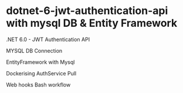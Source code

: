 # dotnet-6-jwt-authentication-api with mysql DB & Entity Framework

.NET 6.0 - JWT Authentication API

 MYSQL DB Connection 

 EntityFramework with Mysql 
 
 Dockerising
AuthService Pull

Web hooks Bash workflow
